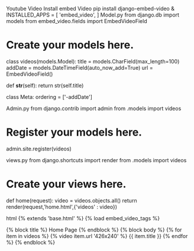 Youtube Video 
Install embed Video
pip install django-embed-video
&
INSTALLED_APPS = [
   'embed_video',
]
Model.py
from django.db import models
from embed_video.fields import EmbedVideoField
# Create your models here.
class videos(models.Model):
   title = models.CharField(max_length=100)
   addDate = models.DateTimeField(auto_now_add=True)
   url = EmbedVideoField()


   def __str__(self):
       return str(self.title)


   class Meta:
       ordering = ['-addDate']


Admin.py
from django.contrib import admin
from .models import videos
# Register your models here.
admin.site.register(videos)


views.py
from django.shortcuts import render
from .models import videos
# Create your views here.
def home(request):
   video = videos.objects.all()
   return render(request,'home.html',{'videos' : video})


html
{% extends  'base.html' %}
{% load embed_video_tags %}


{% block title %} Home Page {% endblock %}
{% block body %}
{% for item in videos %}
{% video item.url '426x240' %}
{{ item.title }}
{% endfor  %}
{% endblock %}




